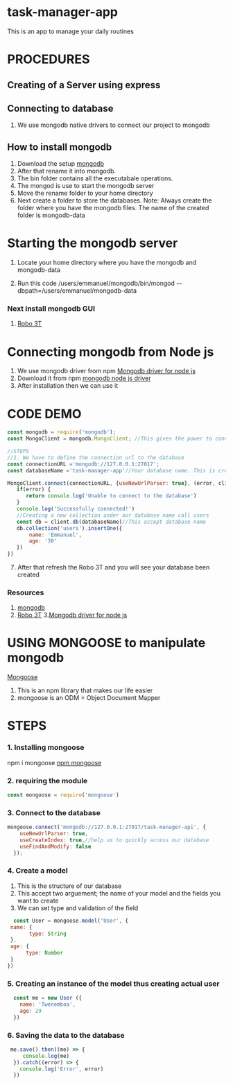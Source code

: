 # task-manager-app
This is an app to manage your daily routines

# PROCEDURES
## Creating of a Server using express


## Connecting to database
1. We use mongodb native drivers to connect our project to mongodb

## How to install mongodb
1. Download the setup [mongodb](https://www.mongodb.com/)
2. After that rename it into mongodb.
3. The bin folder contains all the executabale operations.
4. The mongod is use to start the mongodb server
5. Move the rename folder to your home directory
6. Next create a folder to store the databases. Note:
Always create the folder where you have the mongodb files. The name of the created folder is mongodb-data

# Starting the mongodb server
1. Locate your home directory where you have the mongodb and mongodb-data

2. Run this code /users/emmanuel/mongodb/bin/mongod --dbpath=/users/emmanuel/mongodb-data


### Next install mongodb GUI
1. [Robo 3T](https://robomongo.org/download)

# Connecting mongodb from Node js
1. We use mongodb driver from npm [Mongodb driver for node js](https://docs.mongodb.com/ecosystem/drivers/)
2. Download it from npm [mongodb node js driver](https://www.npmjs.com/package/mongodb)
3. After installation then we can use it

# CODE DEMO
```javascript
const mongodb = require('mongodb');
const MongoClient = mongodb.MongoClient; //This gives the power to connect to the database

//STEPS
//1. We have to define the connection url to the database
const connectionURL ='mongodb://127.0.0.1:27017';
const databaseName ='task-manager-app'//Your database name. This is created automatically

MongoClient.connect(connectionURL, {useNewUrlParser: true}, (error, client) => {
   if(error) {
      return console.log('Unable to connect to the database')
   }
   console.log('Successfully connected!')
   //Creating a new collection under our database name call users
   const db = client.db(databaseName)//This accept database name
   db.collection('users').insertOne({
       name: 'Emmanuel',
       age: '30'
   })
})
```
7. After that refresh the Robo 3T and you will see your database been created
### Resources
1. [mongodb](https://www.mongodb.com/)
2. [Robo 3T](https://robomongo.org/download)
3.[Mongodb driver for node js](https://docs.mongodb.com/ecosystem/drivers/)


# USING MONGOOSE to manipulate mongodb
[Mongoose](https://mongoosejs.com/)
1. This is an npm library that makes our life easier
2. mongoose is an ODM = Object Document Mapper

# STEPS

### 1. Installing mongoose
npm i mongoose [npm mongoose](https://www.npmjs.com/package/mongoose)

### 2. requiring the module 
```javascript
const mongoose = require('mongoose')
```
### 3. Connect to the database

```javascript
mongoose.connect('mongodb://127.0.0.1:27017/task-manager-api', {
    useNewUrlParser: true, 
    useCreateIndex: true,//help us to quickly access our database
    useFindAndModify: false
  });
```

### 4. Create a model
  1. This is the structure of our database
  2. This accept two arguement; the name of your model and the fields you want to create
  3. We can set type and validation of the field
  ```javascript
    const User = mongoose.model('User', {
   name: {
         type: String
   },
   age: {
        type: Number
   }
  })
  ```

### 5. Creating an instance of the model thus creating actual user
```javascript
  const me = new User ({
    name: 'Twenemboa',
    age: 29
  })
```

### 6. Saving the data to the database
```javascript
 me.save().then((me) => {
     console.log(me)
  }).catch((error) => {
    console.log('Error', error)
  })
```